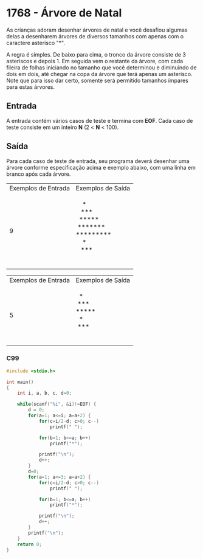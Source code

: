 <html>
<body style="padding: 10px 0px;">
    <div class="header">
        <h1>1768 - Árvore de Natal</h1>
        <div class="problem">
            <div class="description">
                <p>As crianças adoram desenhar árvores de natal e você desafiou algumas delas a desenharem árvores de diversos tamanhos com apenas com o caractere asterisco "*".</p>
                <p>A regra é simples. De baixo para cima, o tronco da árvore consiste de 3 asteriscos e depois 1. Em seguida vem o restante da árvore, com cada fileira de folhas iniciando no tamanho que você determinou e diminuindo de dois em dois, até chegar na copa da árvore que terá apenas um asterisco. Note que para isso dar certo, somente será permitido tamanhos ímpares para estas árvores.</p>
                </div>
            <h2>Entrada</h2>
            <div class="input">
                <p>A entrada contém vários casos de teste e termina com <strong>EOF</strong>. Cada caso de teste consiste em um inteiro <strong>N</strong> (2 &lt; <strong>N</strong> &lt; 100).</p>
            </div>
            <h2>Saída</h2>
            <div class="output">
                <p>Para cada caso de teste de entrada, seu programa deverá desenhar uma árvore conforme especificação acima e exemplo abaixo, com uma linha em branco após cada árvore.</p>
                </div>
            <div class="both"></div>
            <table>
                <tbody>
                    <tr>
                        <td>Exemplos de Entrada</td>
                        <td>Exemplos de Saída</td>
                    </tr>
                    <tr>
                        <td class="division">
                            <p>
                                9</p>
                            </p>
                        </td>
                        <td>
                            <p>&nbsp;&nbsp;&nbsp;&nbsp;*<br>
                                &nbsp;&nbsp;&nbsp;***<br>
                                &nbsp;&nbsp;*****<br>
                                &nbsp;*******<br>
                                *********<br>
                                &nbsp;&nbsp;&nbsp;&nbsp;*<br>
                                &nbsp;&nbsp;&nbsp;***<br><br>
                        </td>
                    </tr>
                </tbody>
            </table>
            <table>
                <tbody>
                    <tr>
                        <td>Exemplos de Entrada</td>
                        <td>Exemplos de Saída</td>
                    </tr>
                    <tr>
                        <td class="division">
                            <p>
                                5</p>
                            </p>
                        </td>
                        <td>
                            </p><p>&nbsp;&nbsp;*<br>
                                &nbsp;***<br>
                                *****<br>
                                &nbsp;&nbsp;*<br>
                                &nbsp;***<br><br>
                                </p>
                        </td>
                    </tr>
                </tbody>
            </table>
        </div>
    </div>
</body>
</html>

### C99

```c
#include <stdio.h>

int main()
{
    int i, a, b, c, d=0;

    while(scanf("%i", &i)!=EOF) {
        d = 0;
        for(a=1; a<=i; a=a+2) {
            for(c=i/2-d; c>0; c--)
                printf(" ");

            for(b=1; b<=a; b++)
                printf("*");

            printf("\n");
            d++;
        }
        d=0;
        for(a=1; a<=3; a=a+2) {
            for(c=i/2-d; c>0; c--)
                printf(" ");

            for(b=1; b<=a; b++)
                printf("*");

            printf("\n");
            d++;
        }
        printf("\n");
    }
    return 0;
}
```
